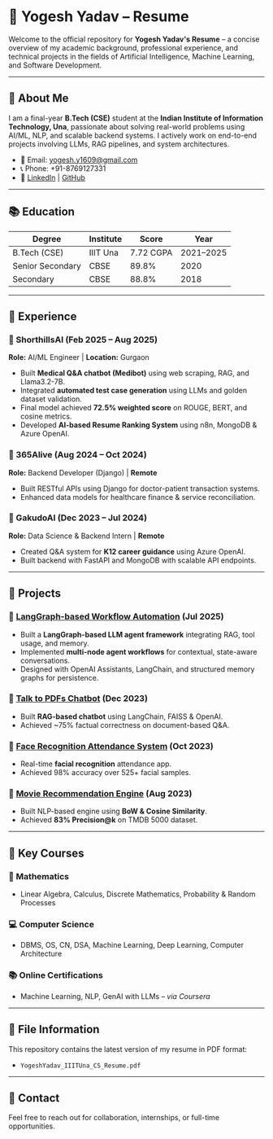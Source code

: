 # 📄 Yogesh Yadav – Resume

Welcome to the official repository for **Yogesh Yadav's Resume** – a concise overview of my academic background, professional experience, and technical projects in the fields of Artificial Intelligence, Machine Learning, and Software Development.

---

## 👤 About Me

I am a final-year **B.Tech (CSE)** student at the **Indian Institute of Information Technology, Una**, passionate about solving real-world problems using AI/ML, NLP, and scalable backend systems. I actively work on end-to-end projects involving LLMs, RAG pipelines, and system architectures.

- 📧 Email: [yogesh.y1609@gmail.com](mailto:yogesh.y1609@gmail.com)  
- 📞 Phone: +91-8769127331  
- 🔗 [LinkedIn](https://www.linkedin.com/in/yogii006) | [GitHub](https://github.com/yogii006)

---

## 📚 Education

| Degree             | Institute                                 | Score     | Year      |
|--------------------|-------------------------------------------|-----------|-----------|
| B.Tech (CSE)       | IIIT Una                                  | 7.72 CGPA | 2021–2025 |
| Senior Secondary   | CBSE                                      | 89.8%     | 2020      |
| Secondary          | CBSE                                      | 88.8%     | 2018      |

---

## 💼 Experience

### 🔹 ShorthillsAI (Feb 2025 – Aug 2025)  
**Role:** AI/ML Engineer | **Location:** Gurgaon  
- Built **Medical Q&A chatbot (Medibot)** using web scraping, RAG, and Llama3.2-7B.  
- Integrated **automated test case generation** using LLMs and golden dataset validation.  
- Final model achieved **72.5% weighted score** on ROUGE, BERT, and cosine metrics.  
- Developed **AI-based Resume Ranking System** using n8n, MongoDB & Azure OpenAI.

### 🔹 365Alive (Aug 2024 – Oct 2024)  
**Role:** Backend Developer (Django) | **Remote**  
- Built RESTful APIs using Django for doctor-patient transaction systems.  
- Enhanced data models for healthcare finance & service reconciliation.

### 🔹 GakudoAI (Dec 2023 – Jul 2024)  
**Role:** Data Science & Backend Intern | **Remote**  
- Created Q&A system for **K12 career guidance** using Azure OpenAI.  
- Built backend with FastAPI and MongoDB with scalable API endpoints.

---

## 🚀 Projects

### 🔸 [LangGraph-based Workflow Automation](https://langgraph-1.onrender.com) (Jul 2025)  
- Built a **LangGraph-based LLM agent framework** integrating RAG, tool usage, and memory.  
- Implemented **multi-node agent workflows** for contextual, state-aware conversations.  
- Designed with OpenAI Assistants, LangChain, and structured memory graphs for persistence.

### 🔸 [Talk to PDFs Chatbot](https://github.com/yogii006/Question-answer) (Dec 2023)  
- Built **RAG-based chatbot** using LangChain, FAISS & OpenAI.  
- Achieved ~75% factual correctness on document-based Q&A.

### 🔸 [Face Recognition Attendance System](https://github.com/yogii006/Attendance) (Oct 2023)  
- Real-time **facial recognition** attendance app.  
- Achieved 98% accuracy over 525+ facial samples.

### 🔸 [Movie Recommendation Engine](https://github.com/yogii006/movie) (Aug 2023)  
- Built NLP-based engine using **BoW & Cosine Similarity**.  
- Achieved **83% Precision@k** on TMDB 5000 dataset.

---

## 📘 Key Courses

### 📐 Mathematics  
- Linear Algebra, Calculus, Discrete Mathematics, Probability & Random Processes

### 💻 Computer Science  
- DBMS, OS, CN, DSA, Machine Learning, Deep Learning, Computer Architecture

### 📚 Online Certifications  
- Machine Learning, NLP, GenAI with LLMs – *via Coursera*

---

## 📂 File Information

This repository contains the latest version of my resume in PDF format:

- `YogeshYadav_IIITUna_CS_Resume.pdf`

---

## 📢 Contact

Feel free to reach out for collaboration, internships, or full-time opportunities.

